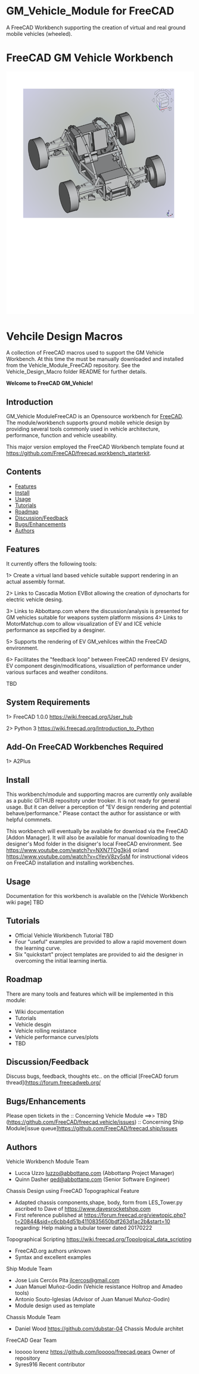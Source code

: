 # GM_Vehicle_Module for FreeCAD
A FreeCAD Workbench supporting the creation of virtual and real ground mobile vehicles (wheeled).

# FreeCAD GM Vehicle Workbench
                          
![Vehicle Workbench Logo](freecad/gm_vehicle/resources/icons/VehicleWorkbench.svg)

# Vehcile Design Macros
A collection of FreeCAD macros used to support the GM Vehicle Workbench.  At this time the must be manually 
downloaded and installed from the Vehicle_Module_FreeCAD repository.  See the Vehicle_Design_Macro folder README for further details.




**Welcome to FreeCAD GM_Vehicle!**

## Introduction
GM_Vehicle ModuleFreeCAD is an Opensource workbench for [FreeCAD](https://www.freecadweb.org). The module/workbench supports ground mobile vehicle design by providing several tools commonly used in vehicle architecture, performance, function and vehicle useability.

This major version employed the FreeCAD Workbench template found at <https://github.com/FreeCAD/freecad.workbench_starterkit>.

## Contents
- [Features](#features)
- [Install](#install)
- [Usage](#usage)
- [Tutorials](#tutorials)
- [Roadmap](#roadmap)
- [Discussion/Feedback](#discussionfeedback)
- [Bugs/Enhancements](#bugsenhancements)
- [Authors](#authors)

## Features
It currently offers the following tools:

1> Create a virtual land based vehicle suitable support rendering in an actual assembly format.

2> Links to Cascadia Motion EVBot allowing the creation of dynocharts for electric vehicle desing.

3> Links to Abbottanp.com where the discussion/analysis is presented for GM vehicles suitable for weapons system platform missions
4> Links to MotorMatchup.com to allow visualization of EV and ICE vehicle performance as sepcified by a desginer.

5> Supports the rendering of EV GM_vehilces within the FreeCAD environment.

6> Facilitates the "feedback loop" between FreeCAD rendered EV designs, EV component desgin/modifications, visualiztion of performance under various surfaces and weather condiitons.

TBD

## System Requirements
1> FreeCAD 1.0.0  <https://wiki.freecad.org/User_hub>

2> Python 3 <https://wiki.freecad.org/Introduction_to_Python>

## Add-On FreeCAD Workbenches Required
1> A2Plus


## Install

This workbench/module and supporting macros are currently only available as a public GITHUB repositoty under trooker.  It is not ready for general usage.  But it can deliver a perception of "EV design rendering and potential behave/performance."   Please contact the author for assistance or with helpful commnets.

This workbench will eventually be available for download via the FreeCAD [Addon Manager].  It will also be available for manual downloading to the designer's Mod folder in the disigner's local FreeCAD environment.  See https://www.youtube.com/watch?v=NXN7TOg3kj4  or/and https://www.youtube.com/watch?v=cYevV8zy5sM  for instructional videos on FreeCAD installation and installing workbenches.

## Usage

Documentation for this workbench is available on the [Vehicle Workbench wiki page] TBD

## Tutorials

* Official Vehicle Workbench Tutorial TBD
* Four "useful" examples are provided to allow a rapid movement down the learning curve.
* Six "quickstart" project templates are provided to aid the designer in overcoming the initial learning inertia.

## Roadmap

There are many tools and features which will be implemented in this module:

 - Wiki documentation
 - Tutorials
 - Vehicle desgin
 - Vehicle rolling resistance
 - Vehicle performance curves/plots
 - TBD

## Discussion/Feedback

Discuss bugs, feedback, thoughts etc.. on the official [FreeCAD forum thread](https://forum.freecadweb.org/

## Bugs/Enhancements

Please open tickets in the 
:: Concerning Vehicle Module ==>> TBD (https://github.com/FreeCAD/freecad.vehicle/issues)
:: Concerning Ship Module[issue queue]https://github.com/FreeCAD/freecad.ship/issues

## Authors
Vehicle Workbench Module Team
 - Lucca Uzzo <luzzo@abbottanp.com> (Abbottanp Project Manager)
 - Quinn Dasher <qed@abbottanp.com> (Senior Software Engineer)

Chassis Design using FreeCAD Topographical Feature
 - Adapted chassis components,shape, body, form from LES_Tower.py ascribed to Dave of <https://www.davesrocketshop.com>   
 - First reference published at <https://forum.freecad.org/viewtopic.php?t=20844&sid=c6cbb4d51b4110835650bdf263d1ac2b&start=10>  regarding: Help making a tubular tower  dated 20170222 


Topographical Scripting <https://wiki.freecad.org/Topological_data_scripting>
- FreeCAD.org authors unknown 
- Syntax and excellent examples 

 
 Ship Module Team
 - Jose Luis Cercós Pita <jlcercos@gmail.com>
 - Juan Manuel Muñoz-Godin (Vehicle resistance Holtrop and Amadeo tools)
 - Antonio Souto-Iglesias (Advisor of Juan Manuel Muñoz-Godin)
 - Module design used as template
 
 Chassis Module Team
 - Daniel Wood <https://github.com/dubstar-04> Chassis Module architet

 FreeCAD Gear Team
  - looooo lorenz <https://github.com/looooo/freecad.gears> Owner of repository
  - Syres916 Recent contributor

 
